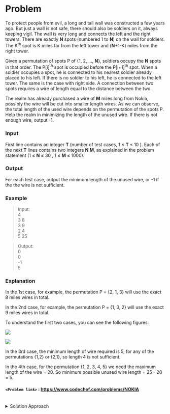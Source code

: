 # Problem
To protect people from evil, a long and tall wall was constructed a few years ago. But just a wall is not safe, there should also be soldiers on it, always keeping vigil. The wall is very long and connects the left and the right towers. There are exactly **N** spots (numbered 1 to **N**) on the wall for soldiers. The K<sup>th</sup> spot is K miles far from the left tower and (**N**+1-K) miles from the right tower.

Given a permutation of spots P of {1, 2, ..., **N**}, soldiers occupy the **N** spots in that order. The P[i]<sup>th</sup> spot is occupied before the P[i+1]<sup>th</sup> spot. When a soldier occupies a spot, he is connected to his nearest soldier already placed to his left. If there is no soldier to his left, he is connected to the left tower. The same is the case with right side. A connection between two spots requires a wire of length equal to the distance between the two.

The realm has already purchased a wire of **M** miles long from Nokia, possibly the wire will be cut into smaller length wires. As we can observe, the total length of the used wire depends on the permutation of the spots P. Help the realm in minimizing the length of the unused wire. If there is not enough wire, output -1.

### Input
First line contains an integer **T** (number of test cases, 1 ≤ **T** ≤ 10 ). Each of the next **T** lines contains two integers **N** **M**, as explained in the problem statement (1 ≤ **N** ≤ 30 , 1 ≤ **M** ≤ 1000).

### Output
For each test case, output the minimum length of the unused wire, or -1 if the the wire is not sufficient.

### Example
>Input:<br/>
4<br/>
3 8<br/>
3 9<br/>
2 4<br/>
5 25

>Output:<br/>
0<br/>
0<br/>
-1<br/>
5

### Explanation
In the 1st case, for example, the permutation P = {2, 1, 3} will use the exact 8 miles wires in total.

In the 2nd case, for example, the permutation P = {1, 3, 2} will use the exact 9 miles wires in total.

To understand the first two cases, you can see the following figures:

![](http://www.codechef.com/download/NOKIA1.png)

![](http://www.codechef.com/download/NOKIA2.png)

In the 3rd case, the minimum length of wire required is 5, for any of the permutations {1,2} or {2,1}, so length 4 is not sufficient.

In the 4th case, for the permutation {1, 2, 3, 4, 5} we need the maximum length of the wire = 20. So minimum possible unused wire length = 25 - 20 = 5.

#### `<Problem link>` : <https://www.codechef.com/problems/NOKIA>
<br/>
<details>
  <summary>Solution Approach</summary>
  
  ######
  
  The problem is less recursion and more concept. Since **N** is less we can do simple brute force and the solution should pass(**Hopefully**). If you want the brute force implementation or if you have implemented it using brute force then comment down below.
  
  While solving the question on paper you will Identify that we can get any value in between the maximum and minimum value of sum by just using another permutation.
  
  Consider the table below: rows indicate n and columns indicate the number which is selected first
  |   | 1  | 2  | 3  | 4  |
  | ------------ | ------------ | ------------ | ------------ | ------------ |
  |  1 | 2  |   |   |   |
  |  2 |  5 | 5  |   |   |
  |  3 |  9 |  8 | 9  |   |
  |  4 | 14  | 12  | 12  | 14  |

  For ex: we can get sum 13 when **N**=4 (which is not in the table) by using P={4, 2, 3, 1}.
  
  Consider:
  - case 1 : if n==1, 
    max(1) = min(1) = 2;
  - case 2 : if n==2, 
    max(2) = min(2) = 5;
  - case 3 : if n==3, 
    max(3) = 9; min(3) = 8;

  So for **N**>3 if we go for solution then after dividing the problem we will surely reach some level where we have to solve for **N**=3 and then we will be able to create the difference of 1 (if all other branches are remained constant). Hence we can get all the numbers in [min(n),max(n)].
  
  Hence we need to find out the smallest and the largest value of sum and then we can deduce our answer accordingly.
  
  Consider the array A for **N** = 9.
  Initially A = |, 0, 0, 0, 0, 0, 0, 0, 0, 0, | <br/>
  and we need to fill the array with 1s in some order. Suppose if we set A[4] = 1, then A = |, 0, 0, 0, 1, 0, 0, 0, 0, 0, | and length     of wire on left side = 4, length of wire on right side = 6, so we need wire of length 4 + 6 = 10.

  Note that if we place the first soldier among **N** spots at any index, we need wire of length (**N**+1). We can divide the problem into same sub-problems with smaller range. If we take n spots, and choose the spot from either end, then the rest of the problem is for `n-1` spots.
  
  We can form the above table recursively and then find the min and max values in the table.
  We divide the problem into two subproblems of size `i-1` and `n-i` and add (n+1) to res for i<sup>th</sup> problem. We then solve the   subproblems recursively.
  
  Refere following pseduocode:
  ```cpp
    int make_table(int n){
      int res=0;
      for(int i=1; i<=n; i++){
        res = cal(i-1) + cal(n-i) + n+1;
        table[n][i] = res;
      }
      return res;
    }
  ```
  
  If you focus, you can notice that if we want to get the lowest value of the range, we have to divide the sub-problem into smallest possible parts (evenly). In one step having n spots,we can divide it into two sub-problems of ceil(n/2) spots.
  Example: for n = 3, 2 1 3 or 3 1 2 is a possible permutation for getting the minimum sum. We will get the minimum sum when we place soldiers at `n/2` in each subproblem.
  
  We will get the highest value of range when the permutation is sorted i.e P={1, 2, 3, ...., **N**}. So we can get maximum sum when we divide the problem into `n-1` subproblem and add `n+1` for the i<sup>th</sup> problem.
  
  For Finding the answer using min_sum and max_sum:
  - If `M<min_sum` then return **-1**
  - If `M<=max_sum` then return **0** (ALL values between min_sum and max_sum are possible to generate so we can get sum==**M**)
  - return `M-max_sum`
  
  ### References
  
  >https://discuss.codechef.com/t/nokia-editorial/314/9<br/>
  
</details>
